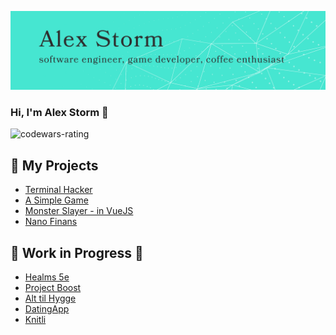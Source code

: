 ![githubreadmebanner](https://github.com/Stormeal/Stormeal/blob/main/img/cover.png?raw=true)
### Hi, I'm Alex Storm 👋
![codewars-rating](https://www.codewars.com/users/Stormeal/badges/large)

## 🚀 My Projects
- [Terminal Hacker](https://github.com/Stormeal/Terminal_Hacker)
- [A Simple Game](https://github.com/Stormeal/A-Simple-Game)
- [Monster Slayer - in VueJS](https://github.com/Stormeal/MonsterSlayer/tree/master)
- [Nano Finans](https://github.com/Stormeal/Nanofinans)

## 🚧 Work in Progress 🚧
- [Healms 5e](https://github.com/Stormeal/Healms-5e)
- [Project Boost](https://github.com/Stormeal/Project_Boost)
- [Alt til Hygge](https://github.com/Stormeal/AltTilHygge-front)
- [DatingApp](https://github.com/Stormeal/DatingApp)
- [Knitli](https://github.com/Stormeal/Knitli)
<!--
**Stormeal/Stormeal** is a ✨ _special_ ✨ repository because its `README.md` (this file) appears on your GitHub profile.

Here are some ideas to get you started:

- 🔭 I’m currently working on ...
- 🌱 I’m currently learning ...
- 👯 I’m looking to collaborate on ...
- 🤔 I’m looking for help with ...
- 💬 Ask me about ...
- 📫 How to reach me: ...
- 😄 Pronouns: ...
- ⚡ Fun fact: ...
-->
